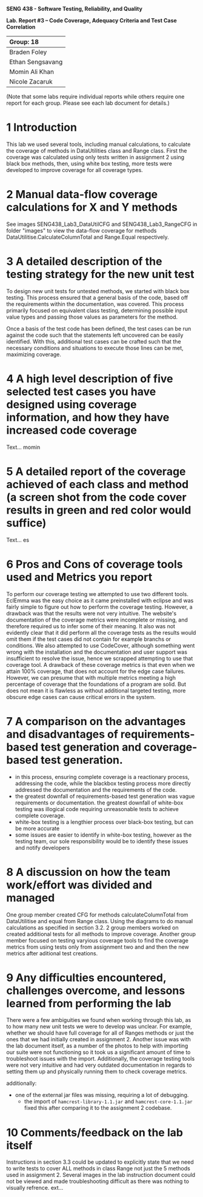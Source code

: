 **SENG 438 - Software Testing, Reliability, and Quality**

**Lab. Report #3 – Code Coverage, Adequacy Criteria and Test Case Correlation**

| Group: 18                |
|:-------------------------|
| Braden Foley             |
| Ethan Sengsavang         |
| Momin Ali Khan           |
| Nicole Zacaruk           |

(Note that some labs require individual reports while others require one report
for each group. Please see each lab document for details.)

# 1 Introduction

This lab we used several tools, including manual calculations, to calculate the coverage of methods in DataUtilities class and Range class. First the coverage was calculated using only tests written in assignment 2 using black box methods, then, using white box testing, more tests were developed to improve coverage for all coverage types.

# 2 Manual data-flow coverage calculations for X and Y methods

See images SENG438_Lab3_DataUtilCFG and SENG438_Lab3_RangeCFG in folder "images" to view the data-flow coverage for methods DataUtilitise.CalculateColumnTotal and Range.Equal respectively.

# 3 A detailed description of the testing strategy for the new unit test

To design new unit tests for untested methods, we started with black box
testing. This process ensured that a general basis of the code, based off the
requirements within the documentation, was covered. This process primarily
focused on equivalent class testing, determining possible input value types and
passing those values as parameters for the method.

Once a basis of the test code has been defined, the test cases can be run
against the code such that the statements left uncovered can be easily
identified. With this, additional test cases can be crafted such that the
necessary conditions and situations to execute those lines can be met,
maximizing coverage.

# 4 A high level description of five selected test cases you have designed using coverage information, and how they have increased code coverage

Text… momin

# 5 A detailed report of the coverage achieved of each class and method (a screen shot from the code cover results in green and red color would suffice)

Text… es

# 6 Pros and Cons of coverage tools used and Metrics you report

To perform our coverage testing we attempted to use two different tools. EclEmma was the easy choice as it came preinstalled with eclipse and was fairly simple to figure out how to perform the coverage testing. However, a drawback was that the results were not very intuitive. The website's documentation of the coverage metrics were incomplete or missing, and therefore required us to infer some of their meaning. It also was not evidently clear that it did perform all the coverage tests as the results would omit them if the test cases did not contain for example branchs or conditions. We also attempted to use CodeCover, although something went wrong with the installation and the documentation and user support was insufficient to resolve the issue, hence we scrapped attempting to use that coverage tool. A drawback of these coverage metrics is that even when we attain 100% coverage, that does not account for the edge case failures. However, we can presume that with multiple metrics meeting a high percentage of coverage that the foundations of a program are solid. But does not mean it is flawless as without additional targeted testing, more obscure edge cases can cause critical errors in the system.

# 7 A comparison on the advantages and disadvantages of requirements-based test generation and coverage-based test generation.

- in this process, ensuring complete coverage is a reactionary process,
addressing the code, while the blackbox testing process more directly addressed
the documentation and the requirements of the code.
- the greatest downfall of requirements-based test generation was vague
requirements or documentation. the greatest downfall of white-box testing was
illogical code requiring unreasonable tests to achieve complete coverage.
- white-box testing is a lengthier process over black-box testing, but can be
more accurate
- some issues are easier to identify in white-box testing, however as the
testing team, our sole responsibility would be to identify these issues and
notify developers

# 8 A discussion on how the team work/effort was divided and managed

One group member created CFG for methods calculateColumnTotal from DataUtilitise and equal from Range class. Using the diagrams to do manual calculations as specified in section 3.2.
2 group members worked on created additional tests for all methods to improve coverage.
Another group member focused on testing varyious coverage tools to find the coverage metrics from using tests only from assignment two and and then the new metrics after aditional test creations.

# 9 Any difficulties encountered, challenges overcome, and lessons learned from performing the lab

There were a few ambiguities we found when working through this lab, as to how many new unit tests we were to develop was unclear. For example, whether we should have full coverage for all of Ranges methods or just the ones that we had initially created in assignment 2. Another issue was with the lab document itself, as a number of the photos to help with importing our suite were not functioning so it took us a significant amount of time to troubleshoot issues with the import. Additionally, the coverage testing tools were not very intuitive and had very outdated documentation in regards to setting them up and physically running them to check coverage metrics.

additionally:

- one of the external jar files was missing, requiring a lot of debugging.
  - the import of `hamcrest-library-1.1.jar` and `hamcrest-core-1.1.jar` fixed
  this after comparing it to the assignment 2 codebase.

# 10 Comments/feedback on the lab itself

Instructions in section 3.3 could be updated to explicitly state that we need to write tests to cover ALL methods in class Range not just the 5 methods used in assignment 2.
Several images in the lab instruction document could not be viewed and made troubleshooting difficult as there was nothing to visually refrence.
ext…

